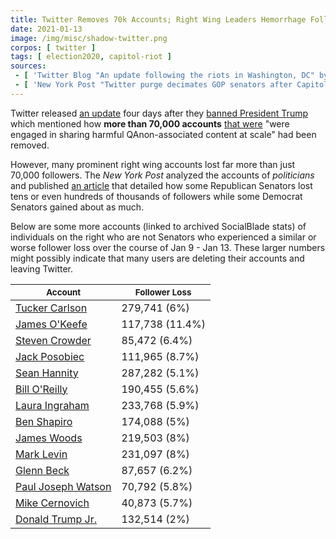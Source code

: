 ```yaml
---
title: Twitter Removes 70k Accounts; Right Wing Leaders Hemorrhage Followers
date: 2021-01-13
image: /img/misc/shadow-twitter.png
corpos: [ twitter ]
tags: [ election2020, capitol-riot ]
sources:
 - [ 'Twitter Blog "An update following the riots in Washington, DC" by Twitter Safety (12 Jan 2021)', 'https://archive.is/LC22Z' ]
 - [ 'New York Post "Twitter purge decimates GOP senators after Capitol riot, but Democrats gain" by Jon Levine (16 Jan 2021)', 'https://archive.is/t44pw' ]
---
```


Twitter released [an update](https://archive.is/t44pw) four days after they
[banned President Trump](/events/twitter-bans-trump/) which mentioned how
**more than 70,000 accounts** [that
were](https://archive.is/LC22Z#selection-619.317-619.381) "were engaged in
sharing harmful QAnon-associated content at scale" had been removed.

However, many prominent right wing accounts lost far more than just 70,000
followers. The _New York Post_ analyzed the accounts of _politicians_ and
published [an article](https://archive.is/t44pw) that detailed how some
Republican Senators lost tens or even hundreds of thousands of followers while
some Democrat Senators gained about as much.

Below are some more accounts (linked to archived SocialBlade stats) of
individuals on the right who are not Senators who experienced a similar or
worse follower loss over the course of Jan 9 - Jan 13. These larger numbers
might possibly indicate that many users are deleting their accounts and leaving
Twitter.

<small>Account</small> | <small>Follower Loss</small>
---|---
[Tucker Carlson](http://web.archive.org/web/20210119005712/https://socialblade.com/twitter/user/tuckercarlson) | 279,741 (6%)
[James O'Keefe](https://archive.is/8y3hv) | 117,738 (11.4%)
[Steven Crowder](http://web.archive.org/web/20210119031837/https://socialblade.com/twitter/user/scrowder) | 85,472 (6.4%)
[Jack Posobiec](http://web.archive.org/web/20210119031831/https://socialblade.com/twitter/user/jackposobiec) | 111,965 (8.7%)
[Sean Hannity](http://web.archive.org/web/20210118211011/https://socialblade.com/twitter/user/seanhannity) | 287,282 (5.1%)
[Bill O'Reilly](https://archive.is/3iXRc) | 190,455 (5.6%)
[Laura Ingraham](http://web.archive.org/web/20210119005247/https://socialblade.com/twitter/user/ingrahamangle) | 233,768 (5.9%)
[Ben Shapiro](http://web.archive.org/web/20210119005759/https://socialblade.com/twitter/user/benshapiro) | 174,088 (5%)
[James Woods](http://web.archive.org/web/20210119010056/https://socialblade.com/twitter/user/realjameswoods) | 219,503 (8%)
[Mark Levin](http://web.archive.org/web/20210119011807/https://socialblade.com/twitter/user/marklevinshow) | 231,097 (8%)
[Glenn Beck](http://web.archive.org/web/20210119013439/https://socialblade.com/twitter/user/glennbeck) | 87,657 (6.2%)
[Paul Joseph Watson](http://web.archive.org/web/20210119015548/https://socialblade.com/twitter/user/prisonplanet) | 70,792 (5.8%)
[Mike Cernovich](http://web.archive.org/save/https://socialblade.com/twitter/user/cernovich) | 40,873 (5.7%)
[Donald Trump Jr.](https://archive.is/jZx2i) | 132,514 (2%)

